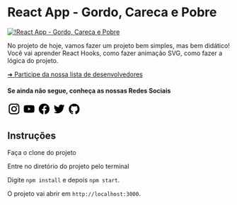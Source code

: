# React App - Gordo, Careca e Pobre

[![!React App - Gordo, Careca e Pobre](http://i3.ytimg.com/vi/4D1mUR4bD_Y/maxresdefault.jpg)](https://www.youtube.com/watch?v=4D1mUR4bD_Y)

No projeto de hoje, vamos fazer um projeto bem simples, mas bem didático!
Você vai aprender React Hooks, como fazer animação SVG, como fazer a lógica do projeto.

[➜ Participe da nossa lista de desenvolvedores](https://emersonbroga.com/e/participe/?utm_source=github&utm_medium=social-media-snippets&utm_campaign=2020-01-14)

#### Se ainda não segue, conheça as nossas Redes Sociais

[![instagram.com/emersonbrogadev](https://github.com/emersonbroga/social-media-snippets/blob/master/static/instagram.png?raw=true)](https://www.instagram.com/emersonbrogadev/)
[![youtube.com/c/emersonbrogadev](https://github.com/emersonbroga/social-media-snippets/blob/master/static/youtube.png?raw=true)](https://www.youtube.com/c/emersonbroga/)
[![facebook.com/emersonbrogadev](https://github.com/emersonbroga/social-media-snippets/blob/master/static/facebook.png?raw=true)](https://www.facebook.com/emersonbrogadev/)
[![twitter.com/emersonbrogadev](https://github.com/emersonbroga/social-media-snippets/blob/master/static/twitter.png?raw=true)](https://www.twitter.com/emersonbrogadev/)
[![github.com/emersonbroga](https://github.com/emersonbroga/social-media-snippets/blob/master/static/github.png?raw=true)](https://www.github.com/emersonbroga/)

## Instruções

Faça o clone do projeto

Entre no diretório do projeto pelo terminal

Digite `npm install` e depois `npm start`.

O projeto vai abrir em `http://localhost:3000`.
